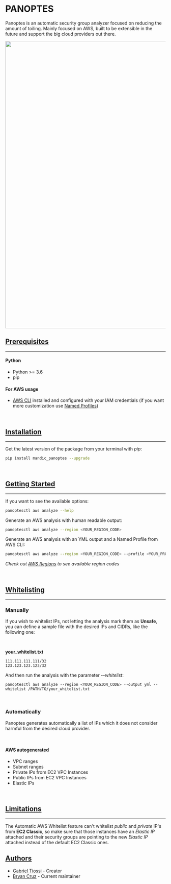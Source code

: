 # PANOPTES

Panoptes is an automatic security group analyzer focused on reducing the amount of toiling. Mainly focused on AWS, built to be extensible in the future and support the big cloud providers out there.

<img src="https://s3.amazonaws.com/tioxy.github/panoptes/sample.gif" data-canonical-src="https://s3.amazonaws.com/tioxy.github/panoptes/sample.gif" width="600" height="900" />

<br>

## [Prerequisites](#prerequisites)
-----

#### Python 
- Python >= 3.6
- pip

#### For AWS usage
- [AWS CLI](https://docs.aws.amazon.com/cli/latest/userguide/installing.html) installed and configured with your IAM credentials (if you want more customization use [Named Profiles](https://docs.aws.amazon.com/cli/latest/userguide/cli-multiple-profiles.html))

<br>

## [Installation](#installation)
-----
Get the latest version of the package from your terminal with *pip*:
```bash
pip install mandic_panoptes --upgrade
```

<br>

## [Getting Started](#getting-started)

-----
If you want to see the available options:
```bash
panoptesctl aws analyze --help
```

Generate an AWS analysis with human readable output:
```bash
panoptesctl aws analyze --region <YOUR_REGION_CODE>
```

Generate an AWS analysis with an YML output and a Named Profile from AWS CLI:
```bash
panoptesctl aws analyze --region <YOUR_REGION_CODE> --profile <YOUR_PROFILE> --output yml
```
*Check out [AWS Regions](https://docs.aws.amazon.com/AWSEC2/latest/UserGuide/using-regions-availability-zones.html#concepts-available-regions) to see available region codes*


<br>

## [Whitelisting](#whitelisting)
-----

### Manually
If you wish to whitelist IPs, not letting the analysis mark them as **Unsafe**, you can define a sample file with the desired IPs and CIDRs, like the following one:

<br>

**your_whitelist.txt**
```
111.111.111.111/32
123.123.123.123/32
```
And then run the analysis with the parameter *--whitelist*:
```
panoptesctl aws analyze --region <YOUR_REGION_CODE> --output yml --whitelist /PATH/TO/your_whitelist.txt
```

<br>

### Automatically
Panoptes generates automatically a list of IPs which it does not consider harmful from the desired cloud provider.

<br>

#### AWS autogenerated
- VPC ranges
- Subnet ranges
- Private IPs from EC2 VPC Instances
- Public IPs from EC2 VPC Instances
- Elastic IPs

<br>

## [Limitations](#limitations)
----
The Automatic AWS Whitelist feature can't whitelist *public* and *private* IP's from **EC2 Classic**, so make sure that those instances have an *Elastic IP* attached and their security groups are pointing to the new *Elastic IP* attached instead of the default EC2 Classic ones.

## [Authors](#authors)
- [Gabriel Tiossi](https://github.com/tioxy) - Creator
- [Bryan Cruz](https://gitlab.com/bryan.cruz) - Current maintainer
